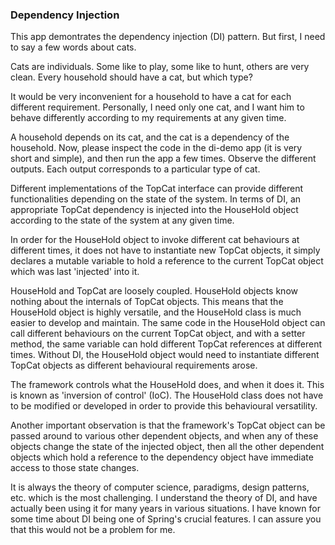 ### Dependency Injection

This app demontrates the dependency injection (DI) pattern. But first, I need to say a few words about cats.

Cats are individuals. Some like to play, some like to hunt, others are very clean. Every household should have a cat, but which type?

It would be very inconvenient for a household to have a cat for each different requirement. Personally, I need only one cat, and I want him to behave differently according to my requirements at any given time.

A household depends on its cat, and the cat is a dependency of the household. Now, please inspect the code in the di-demo app (it is very short and simple), and then run the app a few times. Observe the different outputs. Each output corresponds to a particular type of cat.

Different implementations of the TopCat interface can provide different functionalities depending on the state of the system. In terms of DI, an appropriate TopCat dependency is injected into the HouseHold object according to the state of the system at any given time.

In order for the HouseHold object to invoke different cat behaviours at different times, it does not have to instantiate new TopCat objects, it simply declares a mutable variable to hold a reference to the current TopCat object which was last 'injected' into it.

HouseHold and TopCat are loosely coupled. HouseHold objects know nothing about the internals of TopCat objects. This means that the HouseHold object is highly versatile, and the HouseHold class is much easier to develop and maintain. The same code in the HouseHold object can call different behaviours on the current TopCat object, and with a setter method, the same variable can hold different TopCat references at different times. Without DI, the HouseHold object would need to instantiate different TopCat objects as different behavioural requirements arose.

The framework controls what the HouseHold does, and when it does it. This is known as 'inversion of control' (IoC). The HouseHold class does not have to be modified or developed in order to provide this behavioural versatility.

Another important observation is that the framework's TopCat object can be passed around to various other dependent objects, and when any of these objects change the state of the injected object, then all the other dependent objects which hold a reference to the dependency object have immediate access to those state changes.

It is always the theory of computer science, paradigms, design patterns, etc. which is the most challenging. I understand the theory of DI, and have actually been using it for many years in various situations. I have known for some time about DI being one of Spring's crucial features. I can assure you that this would not be a problem for me.

